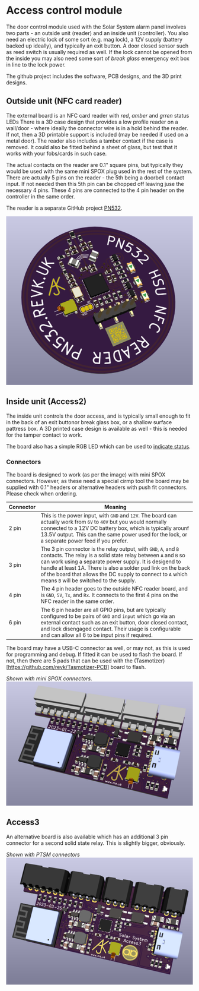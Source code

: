# Access control module

The door control module used with the Solar System alarm panel involves two parts - an outside unit (reader) and an inside unit (controller). You also need an electric lock of some sort (e.g. mag lock), a 12V supply (battery backed up ideally), and typically an exit button. A door closed sensor such as reed switch is usually required as well. If the lock cannot be opened from the inside you may also need some sort of *break glass* emergency exit box in line to the lock power.

The github project includes the software, PCB designs, and the 3D print designs.

## Outside unit (NFC card reader)

The external board is an NFC card reader with *red*, *amber* and *grren* status LEDs There is a 3D case design that provides a low profile reader on a wall/door - where ideally the connector wire is in a hold behind the reader. If not, then a 3D printable support is included (may be needed if used on a metal door). The reader also includes a tamber contact if the case is removed. It could also be fitted behind a sheet of glass, but test that it works with your fobs/cards in such case.

The actual contacts on the reader are 0.1" square pins, but typically they would be used with the same mini SPOX plug used in the rest of the system. There are actually 5 pins on the reader - the 5th being a doorbell contact input. If not needed then this 5th pin can be chopped off leaving juse the necessary 4 pins. These 4 pins are connected to the 4 pin header on the controller in the same order.

The reader is a separate GitHub project [PN532](https://github.com/revk/ESP32-PN532).

![Round NFC reader](Round.png)

## Inside unit (Access2)

The inside unit controls the door access, and is typically small enough to fit in the back of an exit buttonor break glass box, or a shallow surface pattress box. A 3D printed case design is available as well - this is needed for the tamper contact to work.

The board also has a simple RGB LED which can be used to [indicate status](Tech-LED.md).

### Connectors

The board is designed to work (as per the image) with mini SPOX connectors. However, as these need a special cirmp tool the board may be supplied with 0.1" headers or alternative headers with push fit connectors. Please check when ordering.

|Connector|Meaning|
|---------|--------|
|2 pin|This is the power input, with `GND` and `12V`. The board can actually work from `6V` to `40V` but you would normally connected to a 12V DC battery box, which is typically arounf 13.5V output. This can the same power used for the lock, or a separate power feed if you prefer.|
|3 pin|The 3 pin connector is the relay output, with `GND`, `A`, and `B` contacts. The relay is a solid state relay between `A` and `B` so can work using a separate power supply. It is desigend to handle at least 1A. There is also a solder pad link on the back of the board that allows the DC supply to connect to `A` which means `B` will be switched to the supply.|
|4 pin|The 4 pin header goes to the outside NFC reader board, and is `GND`, `5V`, `Tx`, and `Rx`. It connects to the first 4 pins on the NFC reader in the same order.|
|6 pin|The 6 pin header are all GPIO pins, but are typically configured to be pairs of `GND` and `input` which go via an external contact such as an exit button, door closed contact, and lock disengaged contact. Their usage is configurable and can allow all 6 to be input pins if required.|

The board may have a USB-C connector as well, or may not, as this is used for programming and debug. If fitted it can be used to flash the board. If not, then there are 5 pads that can be used with the (Tasmotizer)[https://github.com/revk/Tasmotizer-PCB] board to flash.

*Shown with mini SPOX connectors.*
![Access2](Access2.png)

## Access3

An alternative board is also available which has an additional 3 pin connector for a second solid state relay. This is slightly bigger, obviously.

*Shown with PTSM connectors*
![Access3](Access3.png)